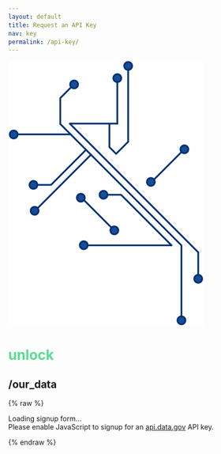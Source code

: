 ```yaml
---
layout: default
title: Request an API Key
nav: key
permalink: /api-key/
---
```


<img class="chipLines" src="static/img/chipLines2.svg" alt="Computer Chip Lines Graphic">
<h1 class="displayFont1" style="color: #5ADB92;">unlock</h1>
<h2 class="displayFont2">
  /our_data
</h2>

{% raw %} 

<div id="apidatagov_signup">Loading signup form...</div>
<script type="text/javascript">
 /* * * CONFIGURATION VARIABLES: EDIT BEFORE PASTING INTO YOUR WEBPAGE * * */
 var apiUmbrellaSignupOptions = {
   // Pick a short, unique name to identify your site, like 'gsa-auctions'
   // in this example.
   registrationSource: 'ed-developer-hub',

   // Enter the API key you signed up for and specially configured for this
   // API key signup embed form.
   apiKey: 'GKqvZS2yThqpVN95whiKzoSxm6i6JiCKkg5PCFEr',

   // Provide an example URL you want to show to users after they signup.
   // This can be any API endpoint on your server, and you can use the
   // special {{api_key}} variable to automatically substitute in the API
   // key the user just signed up for.
   exampleApiUrl: 'https://api.ed.gov/data/less-than-highschool_2015?api_key={{api_key}}'

   // OPTIONAL: Provide extra content to display on the signup confirmation
   // page. This will be displayed below the user's API key and the example
   // API URL are shown. HTML is allowed. Defaults to ""
   // signupConfirmationMessage: '',

   // OPTIONAL: Provide a URL to your own contact page to link to for user
   // support. Defaults to "https://api.data.gov/contact/"
   // contactUrl: 'https://agency.gov/example',

   // OPTIONAL: Set to true to verify the user's e-mail address by only
   // sending them their API key via e-mail, and not displaying it on the
   // signup confirmation web page. Defaults to false.
   // verifyEmail: true,

   // OPTIONAL: Set to false to disable sending a welcome e-mail to the
   // user after signing up. Defaults to true.
   // sendWelcomeEmail: false,

   // OPTIONAL: Provide the name of your developer site. This will appear
   // in the subject of the welcome e-mail as "Your {{siteName}} API key".
   // Defaults to "api.data.gov".
   // siteName: 'Agency Developer Network',

   // OPTIONAL: Provide a custom sender name for who the welcome email
   // appears from. The actual address will be "noreply@api.data.gov", but
   // this will change the name of the displayed sender in this fashion:
   // "{{emailFromName}} <noreply@api.data.gov>". Defaults to "".
   // emailFromName: 'Agency Developer Network',

   // OPTIONAL: Provide an extra input field to ask for the user's website.
   // Defaults to false.
   // websiteInput: true,

   // OPTIONAL: Provide an extra checkbox asking the user to agree to terms
   // and conditions before signing up. Defaults to false.
   // termsCheckbox: true,

   // OPTIONAL: If the terms & conditions checkbox is enabled, link to this
   // URL for your API's terms & conditions. Defaults to "".
   // termsUrl: "https://agency.gov/api-terms/",
 };

 /* * * DON'T EDIT BELOW THIS LINE * * */
 (function() {
   var apiUmbrella = document.createElement('script'); apiUmbrella.type = 'text/javascript'; apiUmbrella.async = true;
   apiUmbrella.src = 'https://api.data.gov/static/javascripts/signup_embed.js';
   (document.getElementsByTagName('head')[0] || document.getElementsByTagName('body')[0]).appendChild(apiUmbrella);
 })();
</script>
<noscript>Please enable JavaScript to signup for an <a href="http://api.data.gov/">api.data.gov</a> API key.</noscript>

{% endraw %}
